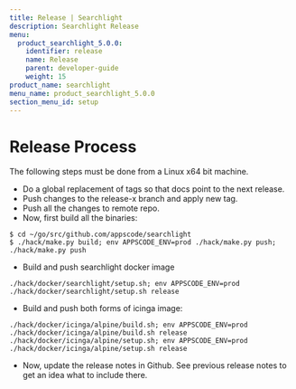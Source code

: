 ```yaml
---
title: Release | Searchlight
description: Searchlight Release
menu:
  product_searchlight_5.0.0:
    identifier: release    
    name: Release
    parent: developer-guide
    weight: 15
product_name: searchlight
menu_name: product_searchlight_5.0.0
section_menu_id: setup
---
```

# Release Process

The following steps must be done from a Linux x64 bit machine.

- Do a global replacement of tags so that docs point to the next release.
- Push changes to the release-x branch and apply new tag.
- Push all the changes to remote repo.
- Now, first build all the binaries:
```console
$ cd ~/go/src/github.com/appscode/searchlight
$ ./hack/make.py build; env APPSCODE_ENV=prod ./hack/make.py push; ./hack/make.py push
```
- Build and push searchlight docker image
```console
./hack/docker/searchlight/setup.sh; env APPSCODE_ENV=prod ./hack/docker/searchlight/setup.sh release
```
- Build and push both forms of icinga image:
```console
./hack/docker/icinga/alpine/build.sh; env APPSCODE_ENV=prod ./hack/docker/icinga/alpine/build.sh release
./hack/docker/icinga/alpine/setup.sh; env APPSCODE_ENV=prod ./hack/docker/icinga/alpine/setup.sh release
```
- Now, update the release notes in Github. See previous release notes to get an idea what to include there.
